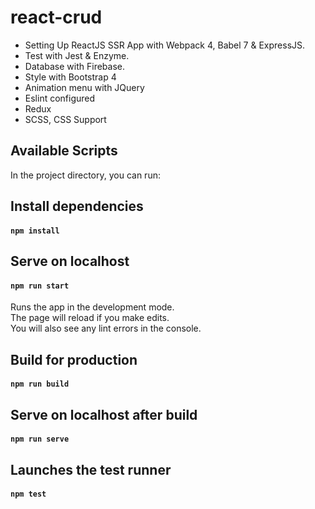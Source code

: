 # react-crud
* Setting Up ReactJS SSR App with Webpack 4, Babel 7 & ExpressJS.<br>
* Test with Jest & Enzyme.<br>
* Database with Firebase.<br>
* Style with Bootstrap 4 
* Animation menu with JQuery
* Eslint configured
* Redux
* SCSS, CSS Support

## Available Scripts

In the project directory, you can run:

## Install dependencies
#### `npm install`

## Serve on localhost
#### `npm run start`

Runs the app in the development mode.<br>
The page will reload if you make edits.<br>
You will also see any lint errors in the console.

## Build for production
#### `npm run build`

## Serve on localhost after build
#### `npm run serve`

## Launches the test runner
#### `npm test`
